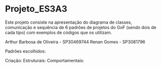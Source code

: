 # Projeto_ES3A3
Este projeto consiste na apresentação do diagrama de classes, comunicação e sequência de 6 padrões de projetos do GoF (sendo dois de cada tipo)
com exemplos de códigos que os utilizam.

Arthur Barbosa de Oliveira - SP30469744
Renan Gomes - SP3081796

Padrões escolhidos:

Criação:
Estruturais:
Comportamentais:
